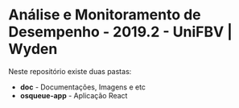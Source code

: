 # Análise e Monitoramento de Desempenho - 2019.2 - UniFBV | Wyden
   
Neste repositório existe duas pastas: 
* **doc** - Documentações, Imagens e etc
* **osqueue-app** - Aplicação React


 
